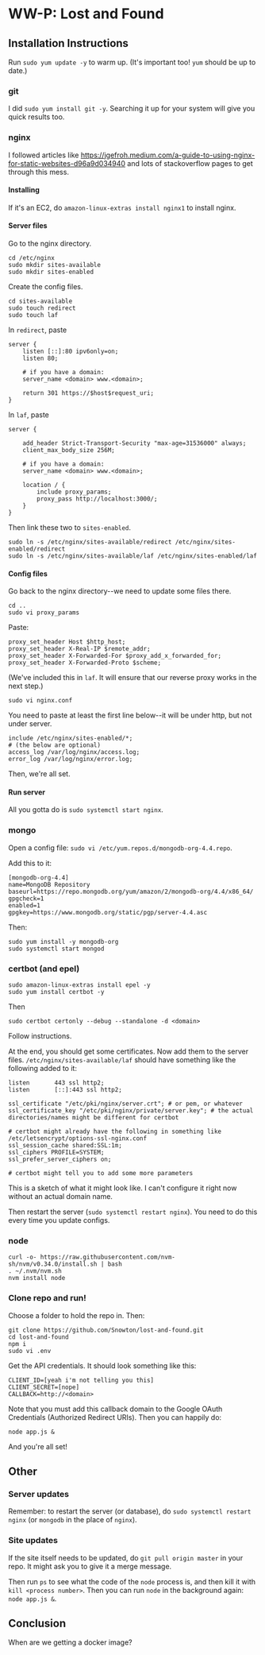 # WW-P: Lost and Found

## Installation Instructions

Run `sudo yum update -y` to warm up. (It's important too! `yum` should be up to date.)

### git

I did `sudo yum install git -y`. Searching it up for your system will give you quick results too.

### nginx

I followed articles like https://jgefroh.medium.com/a-guide-to-using-nginx-for-static-websites-d96a9d034940 and lots of stackoverflow pages to get through this mess.

#### Installing

If it's an EC2, do `amazon-linux-extras install nginx1` to install nginx.

#### Server files

Go to the nginx directory.

```
cd /etc/nginx
sudo mkdir sites-available
sudo mkdir sites-enabled
```
Create the config files.

```
cd sites-available
sudo touch redirect
sudo touch laf
```

In `redirect`, paste

```
server {
    listen [::]:80 ipv6only=on;
    listen 80;
    
    # if you have a domain:
    server_name <domain> www.<domain>;

    return 301 https://$host$request_uri;
}
```

In `laf`, paste

```
server {
    
    add_header Strict-Transport-Security "max-age=31536000" always;
    client_max_body_size 256M;

    # if you have a domain:
    server_name <domain> www.<domain>;

    location / {
        include proxy_params;
        proxy_pass http://localhost:3000/;
    }
}
```

Then link these two to `sites-enabled`.

```
sudo ln -s /etc/nginx/sites-available/redirect /etc/nginx/sites-enabled/redirect
sudo ln -s /etc/nginx/sites-available/laf /etc/nginx/sites-enabled/laf
```

#### Config files

Go back to the nginx directory--we need to update some files there.

```
cd ..
sudo vi proxy_params
```

Paste:
```
proxy_set_header Host $http_host;
proxy_set_header X-Real-IP $remote_addr;
proxy_set_header X-Forwarded-For $proxy_add_x_forwarded_for;
proxy_set_header X-Forwarded-Proto $scheme;
```

(We've included this in `laf`. It will ensure that our reverse proxy works in the next step.)

```
sudo vi nginx.conf
```

You need to paste at least the first line below--it will be under http, but not under server.

```
include /etc/nginx/sites-enabled/*;
# (the below are optional)
access_log /var/log/nginx/access.log;
error_log /var/log/nginx/error.log;
```

Then, we're all set.


#### Run server

All you gotta do is `sudo systemctl start nginx`.

### mongo

Open a config file: `sudo vi /etc/yum.repos.d/mongodb-org-4.4.repo`.

Add this to it:
```
[mongodb-org-4.4]
name=MongoDB Repository
baseurl=https://repo.mongodb.org/yum/amazon/2/mongodb-org/4.4/x86_64/
gpgcheck=1
enabled=1
gpgkey=https://www.mongodb.org/static/pgp/server-4.4.asc
```

Then:

```
sudo yum install -y mongodb-org
sudo systemctl start mongod
```

### certbot (and epel)

```
sudo amazon-linux-extras install epel -y
sudo yum install certbot -y
```

Then 

```
sudo certbot certonly --debug --standalone -d <domain>
```
Follow instructions.

At the end, you should get some certificates. Now add them to the server files. `/etc/nginx/sites-available/laf` should have something like the following added to it:

```
listen       443 ssl http2;
listen       [::]:443 ssl http2;

ssl_certificate "/etc/pki/nginx/server.crt"; # or pem, or whatever
ssl_certificate_key "/etc/pki/nginx/private/server.key"; # the actual directories/names might be different for certbot

# certbot might already have the following in something like /etc/letsencrypt/options-ssl-nginx.conf
ssl_session_cache shared:SSL:1m;
ssl_ciphers PROFILE=SYSTEM;
ssl_prefer_server_ciphers on;

# certbot might tell you to add some more parameters
```

This is a sketch of what it might look like. I can't configure it right now without an actual domain name.

Then restart the server (`sudo systemctl restart nginx`). You need to do this every time you update configs.

### node

```
curl -o- https://raw.githubusercontent.com/nvm-sh/nvm/v0.34.0/install.sh | bash
. ~/.nvm/nvm.sh
nvm install node
```

### Clone repo and run!

Choose a folder to hold the repo in. Then: 
```
git clone https://github.com/Snowton/lost-and-found.git
cd lost-and-found
npm i
sudo vi .env
```
Get the API credentials. It should look something like this:
```
CLIENT_ID=[yeah i'm not telling you this]
CLIENT_SECRET=[nope]
CALLBACK=http://<domain>
```
Note that you must add this callback domain to the Google OAuth Credentials (Authorized Redirect URIs).
Then you can happily do:
```
node app.js &
```
  
And you're all set!

## Other

### Server updates 
Remember: to restart the server (or database), do `sudo systemctl restart nginx` (or `mongodb` in the place of `nginx`).

### Site updates
If the site itself needs to be updated, do `git pull origin master` in your repo. It might ask you to give it a merge message.

Then run `ps` to see what the code of the `node` process is, and then kill it with `kill <process number>`. Then you can run `node` in the background again: `node app.js &`.

## Conclusion
When are we getting a docker image?
